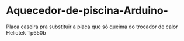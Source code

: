 # Aquecedor-de-piscina-Arduino-
Placa caseira pra substituir a placa que só queima do trocador de calor Heliotek Tp650b
